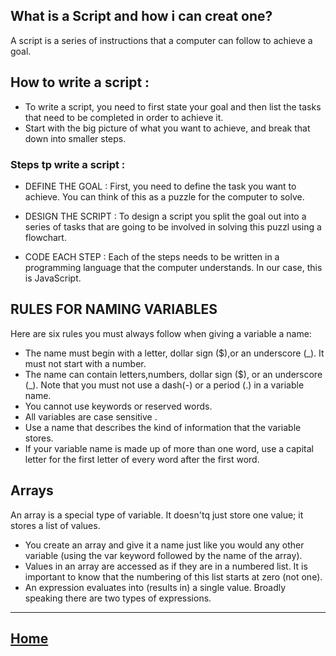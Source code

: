 ## What is a Script and how i can creat one?

A script is a series of instructions that a computer can follow to achieve a goal.

## How to write a script :

* To write a script, you need to first state your goal and then list the tasks that need to be completed in
order to achieve it. 
* Start with the big picture of what you want to achieve, and break that down into smaller steps. 

### Steps tp write a script :
* DEFINE THE GOAL : First, you need to define the task you want to
achieve. You can think of this as a puzzle for the computer to solve. 

* DESIGN THE SCRIPT : To design a script you split the goal out into a series
of tasks that are going to be involved in solving this puzzl using a flowchart. 

* CODE EACH STEP : Each of the steps needs to be written in a programming language that the computer understands. In our case, this is JavaScript. 
## RULES FOR NAMING VARIABLES 

Here are six rules you must always follow when giving a variable a name: 
* The name must begin with a letter, dollar sign ($),or an underscore (_). It must not start
with a number.
* The name can contain letters,numbers, dollar sign ($), or an underscore (_). Note that you
must not use a dash(-) or a period (.) in a variable name.
* You cannot use keywords or reserved words.
* All variables are case sensitive .
* Use a name that describes the kind of information that the variable stores.
* If your variable name is made up of more than one word, use a capital letter for the first letter of every word after the first word. 


## Arrays
An array is a special type of variable. It doesn'tq just store one value; it stores a list of values.  

* You create an array and give it a name just like you would any other variable (using the var keyword followed by the name of
the array).
* Values in an array are accessed as if they are in a numbered list. It is important to know that the numbering of this list starts at zero (not one). 
* An expression evaluates into (results in) a single value. Broadly speaking there are two types of expressions. 




*****************************************************************


## [ Home ](https://reem-alqurm.github.io/ReadingNotes/)